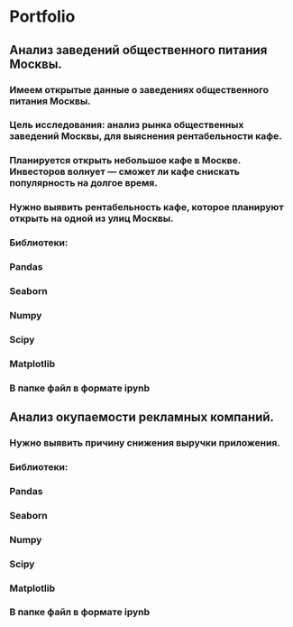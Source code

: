 # Portfolio
## Анализ заведений общественного питания Москвы.
### Имеем открытые данные о заведениях общественного питания Москвы.
### Цель исследования: анализ рынка общественных заведений Москвы, для выяснения рентабельности кафе.
### Планируется открыть небольшое кафе в Москве. Инвесторов волнует — сможет ли кафе снискать популярность на долгое время. 
### Нужно выявить рентабельность кафе, которое планируют открыть на одной из улиц Москвы.
### Библиотеки:
### Pandas
### Seaborn
### Numpy
### Scipy
### Matplotlib
### В папке файл в формате ipynb 
## Анализ окупаемости рекламных компаний.
### Нужно выявить причину снижения выручки приложения.
### Библиотеки:
### Pandas
### Seaborn
### Numpy
### Scipy
### Matplotlib
### В папке файл в формате ipynb 
